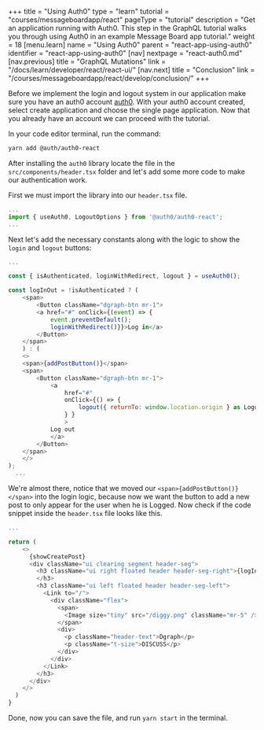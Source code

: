 +++
title = "Using Auth0"
type = "learn"
tutorial = "courses/messageboardapp/react"
pageType = "tutorial"
description = "Get an application running with Auth0. This step in the GraphQL tutorial walks you through using Auth0 in an example Message Board app tutorial."
weight = 18
[menu.learn]
  name = "Using Auth0"
  parent = "react-app-using-auth0"
  identifier = "react-app-using-auth0"
[nav]
  nextpage = "react-auth0.md"
[nav.previous]
title = "GraphQL Mutations"
link = "/docs/learn/developer/react/react-ui/"
[nav.next]
title = "Conclusion"
link = "/courses/messageboardapp/react/develop/conclusion/"
+++

Before we implement the login and logout system in our application make sure you have an auth0 account [auth0](https://auth0.com/).
With your auth0 account created, select create application and choose the single page application.
Now that you already have an account we can proceed with the tutorial.

<!-- Let's start by going to our Auth0 dashboard where we can see the application which we have already created and used in our frontend-application.

![Dashboard](/images/graphql/tutorial/todo/dashboard.png) -->

In your code editor terminal, run the command:
```sh
yarn add @auth/auth0-react
```

After installing the `auth0` library locate the file in the `src/components/header.tsx` folder and let's add some more code to make our authentication work.

First we must import the library into our `header.tsx` file.
```js
...
import { useAuth0, LogoutOptions } from '@auth0/auth0-react';
...
```
Next let's add the necessary constants along with the logic to show the `login` and `logout` buttons:
```js
...

const { isAuthenticated, loginWithRedirect, logout } = useAuth0();

const logInOut = !isAuthenticated ? (
    <span>
        <Button className="dgraph-btn mr-1">
        <a href="#" onClick={(event) => {
            event.preventDefault(); 
            loginWithRedirect()}}>Log in</a>
        </Button>
    </span>
    ) : (
    <>
    <span>{addPostButton()}</span>
    <span>
        <Button className="dgraph-btn mr-1">
            <a
                href="#"
                onClick={() => {
                    logout({ returnTo: window.location.origin } as LogoutOptions);
                } }
                >
            Log out
            </a>
        </Button>
    </span>
    </>
);
  ...
```
We're almost there, notice that we moved our `<span>{addPostButton()}</span>` into the login logic, because now we want the button to add a new post to only appear for the user when he is Logged. Now check if the code snippet inside the `header.tsx` file looks like this.
```js
...

return (
    <>
      {showCreatePost}
      <div className="ui clearing segment header-seg">
        <h3 className="ui right floated header header-seg-right">{logInOut}
        </h3>
        <h3 className="ui left floated header header-seg-left">
          <Link to="/">
            <div className="flex">
              <span>
                <Image size="tiny" src="/diggy.png" className="mr-5" />{" "}
              </span>
              <div>
                <p className="header-text">Dgraph</p>
                <p className="t-size">DISCUSS</p>
              </div>
            </div>
          </Link>
        </h3>
      </div>
    </>
  )
}
```
Done, now you can save the file, and run `yarn start` in the terminal.
